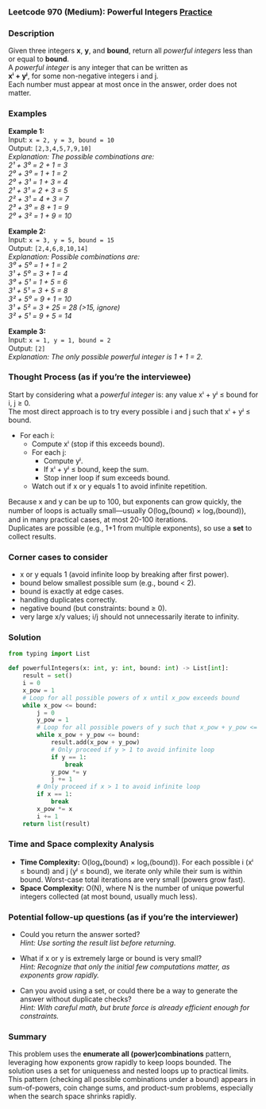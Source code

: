 ### Leetcode 970 (Medium): Powerful Integers [Practice](https://leetcode.com/problems/powerful-integers)

### Description  
Given three integers **x**, **y**, and **bound**, return all *powerful integers* less than or equal to **bound**.  
A *powerful integer* is any integer that can be written as  
**xⁱ + yʲ**, for some non-negative integers i and j.  
Each number must appear at most once in the answer, order does not matter.

### Examples  

**Example 1:**  
Input: `x = 2, y = 3, bound = 10`  
Output: `[2,3,4,5,7,9,10]`  
*Explanation: The possible combinations are:  
2¹ + 3⁰ = 2 + 1 = 3  
2⁰ + 3⁰ = 1 + 1 = 2  
2⁰ + 3¹ = 1 + 3 = 4  
2¹ + 3¹ = 2 + 3 = 5  
2² + 3¹ = 4 + 3 = 7  
2³ + 3⁰ = 8 + 1 = 9  
2⁰ + 3² = 1 + 9 = 10* 

**Example 2:**  
Input: `x = 3, y = 5, bound = 15`  
Output: `[2,4,6,8,10,14]`  
*Explanation: Possible combinations are:  
3⁰ + 5⁰ = 1 + 1 = 2  
3¹ + 5⁰ = 3 + 1 = 4  
3⁰ + 5¹ = 1 + 5 = 6  
3¹ + 5¹ = 3 + 5 = 8  
3² + 5⁰ = 9 + 1 = 10  
3¹ + 5² = 3 + 25 = 28 (>15, ignore)  
3² + 5¹ = 9 + 5 = 14*  

**Example 3:**  
Input: `x = 1, y = 1, bound = 2`  
Output: `[2]`  
*Explanation: The only possible powerful integer is 1 + 1 = 2.*

### Thought Process (as if you’re the interviewee)  
Start by considering what a *powerful integer* is: any value xⁱ + yʲ ≤ bound for i, j ≥ 0.  
The most direct approach is to try every possible i and j such that xⁱ + yʲ ≤ bound.  
 - For each i:  
     - Compute xⁱ (stop if this exceeds bound).
     - For each j:  
         - Compute yʲ.
         - If xⁱ + yʲ ≤ bound, keep the sum.
         - Stop inner loop if sum exceeds bound.
     - Watch out if x or y equals 1 to avoid infinite repetition.
     
Because x and y can be up to 100, but exponents can grow quickly, the number of loops is actually small—usually O(logₓ(bound) × logᵧ(bound)), and in many practical cases, at most 20-100 iterations.  
Duplicates are possible (e.g., 1+1 from multiple exponents), so use a **set** to collect results.  

### Corner cases to consider  
- x or y equals 1 (avoid infinite loop by breaking after first power).
- bound below smallest possible sum (e.g., bound < 2).
- bound is exactly at edge cases.
- handling duplicates correctly.
- negative bound (but constraints: bound ≥ 0).
- very large x/y values; i/j should not unnecessarily iterate to infinity.

### Solution

```python
from typing import List

def powerfulIntegers(x: int, y: int, bound: int) -> List[int]:
    result = set()
    i = 0
    x_pow = 1
    # Loop for all possible powers of x until x_pow exceeds bound
    while x_pow <= bound:
        j = 0
        y_pow = 1
        # Loop for all possible powers of y such that x_pow + y_pow <= bound
        while x_pow + y_pow <= bound:
            result.add(x_pow + y_pow)
            # Only proceed if y > 1 to avoid infinite loop
            if y == 1:
                break
            y_pow *= y
            j += 1
        # Only proceed if x > 1 to avoid infinite loop
        if x == 1:
            break
        x_pow *= x
        i += 1
    return list(result)
```

### Time and Space complexity Analysis  
- **Time Complexity:** O(logₓ(bound) × logᵧ(bound)). For each possible i (xⁱ ≤ bound) and j (yʲ ≤ bound), we iterate only while their sum is within bound. Worst-case total iterations are very small (powers grow fast).
- **Space Complexity:** O(N), where N is the number of unique powerful integers collected (at most bound, usually much less).

### Potential follow-up questions (as if you’re the interviewer)  

- Could you return the answer sorted?  
  *Hint: Use sorting the result list before returning.*

- What if x or y is extremely large or bound is very small?  
  *Hint: Recognize that only the initial few computations matter, as exponents grow rapidly.*

- Can you avoid using a set, or could there be a way to generate the answer without duplicate checks?  
  *Hint: With careful math, but brute force is already efficient enough for constraints.*

### Summary
This problem uses the **enumerate all (power)combinations** pattern, leveraging how exponents grow rapidly to keep loops bounded. The solution uses a set for uniqueness and nested loops up to practical limits. This pattern (checking all possible combinations under a bound) appears in sum-of-powers, coin change sums, and product-sum problems, especially when the search space shrinks rapidly.